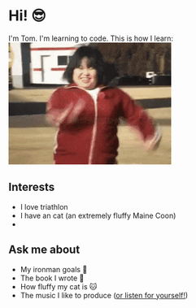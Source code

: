 # Hi! 😎
I'm Tom. I'm learning to code. This is how I learn: 
![finish fline](https://github.com/CheckersRT/CheckersRT/blob/main/giphy.gif)

## Interests
- I love triathlon
- I have an cat (an extremely fluffy Maine Coon)
- 

## Ask me about
- My ironman goals 🏁
- The book I wrote 📗
- How fluffy my cat is 🐱
- The music I like to produce ([or listen for yourself!](https://soundcloud.com/chckrs))

